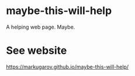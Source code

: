 # maybe-this-will-help
A helping web page. Maybe.

# See website
https://markugarov.github.io/maybe-this-will-help/
